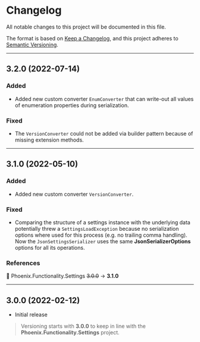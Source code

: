 # Changelog

All notable changes to this project will be documented in this file.

The format is based on [Keep a Changelog](https://keepachangelog.com/en/1.0.0/), and this project adheres to [Semantic Versioning](https://semver.org/spec/v2.0.0.html).
___

## 3.2.0 (2022-07-14)

### Added

- Added new custom converter `EnumConverter` that can write-out all values of enumeration properties during serialization.

### Fixed

- The `VersionConverter` could not be added via builder pattern because of missing extension methods.
___

## 3.1.0 (2022-05-10)

### Added

- Added new custom converter `VersionConverter`.

### Fixed

- Comparing the structure of a settings instance with the underlying data potentially threw a `SettingsLoadException` because no serialization options where used for this process (e.g. no trailing comma handling). Now the `JsonSettingsSerializer` uses the same **JsonSerializerOptions** options for all its operations.

### References

:large_blue_circle: Phoenix.Functionality.Settings  ~~3.0.0~~ → **3.1.0**
___

## 3.0.0 (2022-02-12)

- Initial release

> Versioning starts with **3.0.0** to keep in line with the **Phoenix.Functionality.Settings** project.